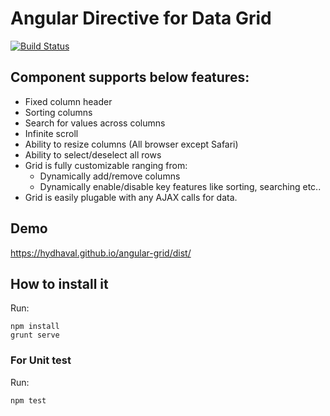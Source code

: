 # Angular Directive for Data Grid

[![Build Status](https://travis-ci.org/hydhaval/angular-grid.svg?branch=master)](https://travis-ci.org/hydhaval/angular-grid)

## Component supports below features:
* Fixed column header
* Sorting columns
* Search for values across columns
* Infinite scroll
* Ability to resize columns (All browser except Safari)
* Ability to select/deselect all rows
* Grid is fully customizable ranging from:
  * Dynamically add/remove columns
  * Dynamically enable/disable key features like sorting, searching etc..
* Grid is easily plugable with any AJAX calls for data.


## Demo
https://hydhaval.github.io/angular-grid/dist/

## How to install it

Run:
```
npm install
grunt serve
```

### For Unit test

Run:
```
npm test
```


